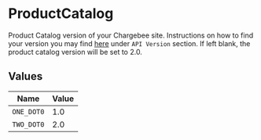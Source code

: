 # ProductCatalog

Product Catalog version of your Chargebee site. Instructions on how to find your version you may find <a href="https://apidocs.chargebee.com/docs/api?prod_cat_ver=2">here</a> under `API Version` section. If left blank, the product catalog version will be set to 2.0.


## Values

| Name       | Value      |
| ---------- | ---------- |
| `ONE_DOT0` | 1.0        |
| `TWO_DOT0` | 2.0        |